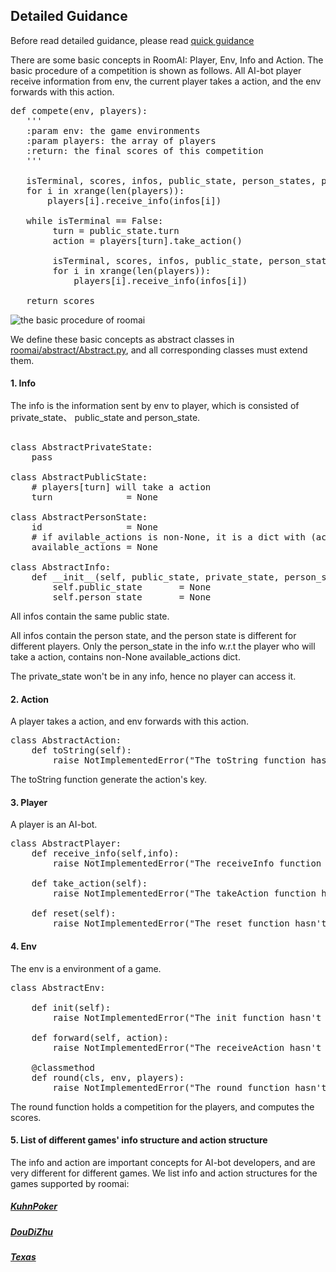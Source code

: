 
##  Detailed Guidance

Before read detailed guidance, please read [quick guidance](https://github.com/roomai/RoomAI#1-quick-guidance)

There are some basic concepts in RoomAI: Player, Env, Info and Action. The basic procedure of a competition is shown as follows. All AI-bot player receive information from env, the current player takes a action, and the env forwards with this action.

<pre>
def compete(env, players):
   '''
   :param env: the game environments
   :param players: the array of players
   :return: the final scores of this competition
   '''
   
   isTerminal, scores, infos, public_state, person_states, private_state = env.init()
   for i in xrange(len(players)):
       players[i].receive_info(infos[i])

   while isTerminal == False:
        turn = public_state.turn
        action = players[turn].take_action()
        
        isTerminal, scores, infos, public_state, person_states, private_state = env.forward(action)
        for i in xrange(len(players)):
            players[i].receive_info(infos[i])

   return scores                
</pre>

![the basic procedure of roomai](https://github.com/roomai/RoomAI/blob/master/docs/game.png)

We define these basic concepts as abstract classes in [roomai/abstract/Abstract.py](https://github.com/roomai/RoomAI/blob/master/roomai/abstract/Abstract.py), and all corresponding classes must extend them.  


#### 1. Info

The info is the information sent by env to player, which is consisted of private_state、 public_state and person_state. 

<pre>

class AbstractPrivateState:
    pass
    
class AbstractPublicState:
    # players[turn] will take a action
    turn              = None 

class AbstractPersonState:
    id                = None 
    # if avilable_actions is non-None, it is a dict with (action_key, action) 
    available_actions = None 

class AbstractInfo:
    def __init__(self, public_state, private_state, person_state):
        self.public_state       = None
        self.person_state       = None
</pre>


All infos contain the same public state. 

All infos contain the person state, and the person state is different for different players. Only the person_state in the info w.r.t the player who will take a action, contains non-None available_actions dict. 

The private_state won't be in any info, hence no player can access it.
#### 2. Action

A player takes a action, and env forwards with this action.

<pre>
class AbstractAction:
    def toString(self):
        raise NotImplementedError("The toString function hasn't been implemented")
</pre>

The toString function generate the action's key.

#### 3. Player

A player is an AI-bot.

<pre>
class AbstractPlayer:
    def receive_info(self,info):
        raise NotImplementedError("The receiveInfo function hasn't been implemented") 

    def take_action(self):
        raise NotImplementedError("The takeAction function hasn't been implemented") 

    def reset(self):
        raise NotImplementedError("The reset function hasn't been implemented")
</pre>


#### 4. Env

The env is a environment of a game.
<pre>
class AbstractEnv:

    def init(self):
        raise NotImplementedError("The init function hasn't been implemented")

    def forward(self, action):
        raise NotImplementedError("The receiveAction hasn't been implemented")

    @classmethod
    def round(cls, env, players):
        raise NotImplementedError("The round function hasn't been implemented")
</pre>

The round function holds a competition for the players, and computes the scores.

#### 5. List of different games' info structure and action structure 

The info and action are  important concepts for AI-bot developers, and are very different for different games. We list info and action structures for the games supported by roomai:

##### [KuhnPoker]()
##### [DouDiZhu](https://github.com/roomai/RoomAI/blob/master/docs/DouDiZhuPoker/doudizhu.md)
##### [Texas]()
